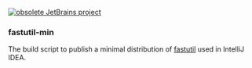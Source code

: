 [![obsolete JetBrains project](https://jb.gg/badges/internal.svg)](https://github.com/JetBrains#jetbrains-on-github)
### fastutil-min
The build script to publish a minimal distribution of [fastutil](https://github.com/vigna/fastutil) used in IntelliJ IDEA.